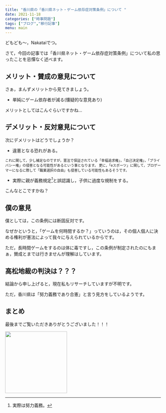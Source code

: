 ```yaml
---
title: "香川県の「香川県ネット・ゲーム依存症対策条例」について "
date: 2021-11-18
categories: ["時事問題"]
tags: ["ブログ","移行記事"]
menu: main
---
```

<!--more-->
どもども～，Nakataiでつ。

さて，今回の記事では「香川県ネット・ゲーム依存症対策条例」について私の思ったことを忌憚なく述べます。


## メリット・賛成の意見について

さぁ，まんずメリットから見てきましょう。

* 単純にゲーム依存者が減る(懐疑的な意見あり)

メリットとしてはこんぐらいですかね...

## デメリット・反対意見について

次にデメリットはどうでしょうか？


* 違憲となる恐れがある。

<span style="font-size: 80%">
  これに関して，少し補足なのですが，憲法で保証されている「幸福追求権」，「自己決定権」，「プライバシー権」の侵害となる可能性があるという事となります。
  更に，「eスポーツ」に関して，プロゲーマーになるに際して「職業選択の自由」も侵害している可能性もあるそうです。
</span>

* 実際に親が義務規定[^1]と誤認識し，子供に過度な規制をする。

[^1]:実際は努力義務。

こんなとこですかね？

## 僕の意見

僕としては，この条例には断固反対です。

なぜかというと，「ゲームを何時間するか？」っていうのは，その個人個人に決める権利が憲法によって我々に与えられているからです。

ただ，長時間ゲームをするのは体に毒ですし，この条例が制定されたのにもまぁ，賛成とまでは行きませんが理解はしています。

## 高松地裁の判決は？？？

結論から申し上げると，現在私もリサーチしていますが不明です。

ただ，香川県は「努力義務であり合憲」と言う見方をしているようです。

## まとめ

最後までご覧いただきありがとうございました！！！

<img src="https://i.imgur.com/NA6RKr1.png" width="200">
